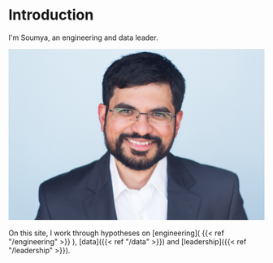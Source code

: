 # Introduction

I'm Soumya, an engineering and data leader.

![alt text](images/soumya_mug.jpg)

<!-- I write to think, and to learn. -->

On this site, I work through hypotheses on [engineering]( {{< ref "/engineering" >}} ), [data]({{< ref "/data" >}}) and [leadership]({{< ref "/leadership" >}}).

<!-- Occasionally, I also write down thoughts about my journey learning Olympic lifting. -->
